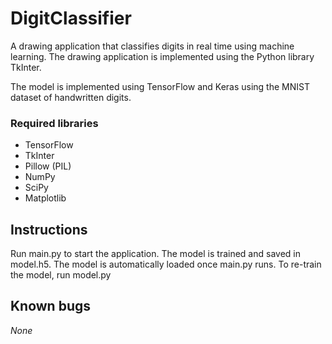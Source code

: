 # DigitClassifier
A drawing application that classifies digits in real time using machine learning.
The drawing application is implemented using the Python library TkInter.

The model is implemented using TensorFlow and Keras using the MNIST dataset of handwritten digits.

### Required libraries
* TensorFlow
* TkInter
* Pillow (PIL)
* NumPy
* SciPy
* Matplotlib

## Instructions
Run main.py to start the application.
The model is trained and saved in model.h5. The model is automatically loaded once main.py runs.
To re-train the model, run model.py

## Known bugs
*None*
